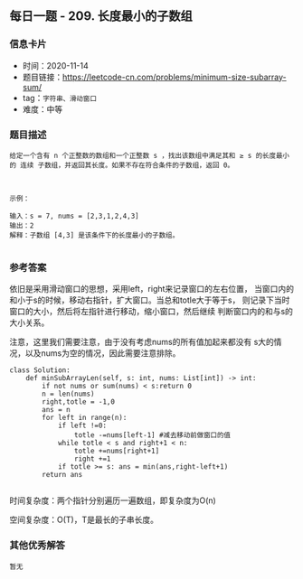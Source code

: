 ## 每日一题 - 209. 长度最小的子数组

### 信息卡片

- 时间：2020-11-14
- 题目链接：https://leetcode-cn.com/problems/minimum-size-subarray-sum/
- tag：`字符串、滑动窗口`
- 难度：中等


### 题目描述

```
给定一个含有 n 个正整数的数组和一个正整数 s ，找出该数组中满足其和 ≥ s 的长度最小的 连续 子数组，并返回其长度。如果不存在符合条件的子数组，返回 0。

 

示例：

输入：s = 7, nums = [2,3,1,2,4,3]
输出：2
解释：子数组 [4,3] 是该条件下的长度最小的子数组。
 
```

### 参考答案

依旧是采用滑动窗口的思想，采用left，right来记录窗口的左右位置，
当窗口内的和小于s的时候，移动右指针，扩大窗口。当总和totle大于等于s，
则记录下当时窗口的大小，然后将左指针进行移动，缩小窗口，然后继续
判断窗口内的和与s的大小关系。

注意，这里我们需要注意，由于没有考虑nums的所有值加起来都没有
s大的情况，以及nums为空的情况，因此需要注意排除。

```
class Solution:
    def minSubArrayLen(self, s: int, nums: List[int]) -> int:
        if not nums or sum(nums) < s:return 0
        n = len(nums)
        right,totle = -1,0
        ans = n
        for left in range(n):
            if left !=0:
                totle -=nums[left-1] #减去移动前做窗口的值
            while totle < s and right+1 < n:
                totle +=nums[right+1]
                right +=1
            if totle >= s: ans = min(ans,right-left+1)
        return ans
    
```

时间复杂度：两个指针分别遍历一遍数组，即复杂度为O(n)

空间复杂度：O(T)，T是最长的子串长度。

### 其他优秀解答

```
暂无
```
 